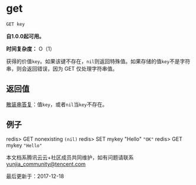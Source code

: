 # get

```javascript
GET key
```

**自1.0.0起可用。**

**时间复杂度：** O（1）

获得的价值`key`。如果该键不存在，`nil`则返回特殊值。如果存储的值`key`不是字符串，则会返回错误，因为 GET 仅处理字符串值。

## 返回值

[散装串答复](https://redis.io/topics/protocol#bulk-string-reply)：值`key`，或者`nil`当`key`不存在。

## 例子

redis> GET nonexisting `(nil)` redis> SET mykey "Hello" `"OK"` redis> GET mykey `"Hello"`

本文档系腾讯云云+社区成员共同维护，如有问题请联系 yunjia_community@tencent.com

最后更新于：2017-12-18